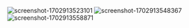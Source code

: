 ![screenshot-1702913523101](https://github.com/hamim5264/module16_firebase_assignment/assets/124155317/678d693b-4a7f-49ec-8aee-2b615827eb0d)
![screenshot-1702913548367](https://github.com/hamim5264/module16_firebase_assignment/assets/124155317/e932a5fc-80c4-4a02-9280-5313564913d1)
![screenshot-1702913558871](https://github.com/hamim5264/module16_firebase_assignment/assets/124155317/1ed4341c-6103-49c5-b94f-bef227d2cfec)
